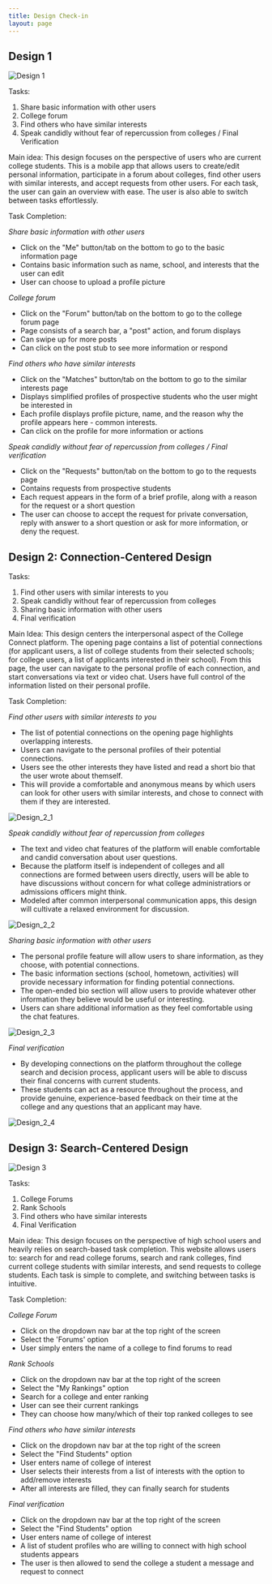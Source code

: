 ```yaml
---
title: Design Check-in
layout: page
---
```


## Design 1
![Design 1](/img/sketch_wei.png)

Tasks:
1.  Share basic information with other users
2.  College forum
3.  Find others who have similar interests
4.  Speak candidly without fear of repercussion from colleges /  Final Verification

Main idea:
This design focuses on the perspective of users who are current college students.  This is a mobile app that allows users to create/edit personal information, participate in a forum about colleges, find other users with similar interests, and accept requests from other users.  For each task, the user can gain an overview with ease.  The user is also able to switch between tasks effortlessly.

Task Completion:

_Share basic information with other users_
  *  Click on the "Me" button/tab on the bottom to go to the basic information page
  *  Contains basic information such as name, school, and interests that the user can edit
  *  User can choose to upload a profile picture

_College forum_
  *  Click on the "Forum" button/tab on the bottom to go to the college forum page
  *  Page consists of a search bar, a "post" action, and forum displays 
  *  Can swipe up for more posts
  *  Can click on the post stub to see more information or respond

_Find others who have similar interests_
  *  Click on the "Matches" button/tab on the bottom to go to the similar interests page
  *  Displays simplified profiles of prospective students who the user might be interested in
  *  Each profile displays profile picture, name, and the reason why the profile appears here - common interests.
  *  Can click on the profile for more information or actions

_Speak candidly without fear of repercussion from colleges / Final verification_
  *  Click on the "Requests" button/tab on the bottom to go to the requests page
  *  Contains requests from prospective students
  *  Each request appears in the form of a brief profile, along with a reason for the request or a short question
  *  The user can choose to accept the request for private conversation, reply with answer to a short question or ask for more information, or deny the request. 


## Design 2: Connection-Centered Design

Tasks:
1.  Find other users with similar interests to you
2.  Speak candidly without fear of repercussion from colleges
3.  Sharing basic information with other users
4.  Final verification

Main Idea:
This design centers the interpersonal aspect of the College Connect platform.  The opening page contains a list of potential connections (for applicant users, a list of college students from their selected schools; for college users, a list of applicants interested in their school).  From this page, the user can navigate to the personal profile of each connection, and start conversations via text or video chat.  Users have full control of the information listed on their personal profile.

Task Completion:

_Find other users with similar interests to you_

*  The list of potential connections on the opening page highlights overlapping interests.  
*  Users can navigate to the personal profiles of their potential connections.
*  Users see the other interests they have listed and read a short bio that the user wrote about themself.  
*  This will provide a comfortable and anonymous means by which users can look for other users with similar interests, and chose to connect with them if they are interested.

![Design_2_1](/img/dm_t1.png)

_Speak candidly without fear of repercussion from colleges_

*  The text and video chat features of the platform will enable comfortable and candid conversation about user questions.  
*  Because the platform itself is independent of colleges and all connections are formed between users directly, users will be able to have discussions without concern for what college administratiors or admissions officers might think.  
*  Modeled after common interpersonal communication apps, this design will cultivate a relaxed environment for discussion.

![Design_2_2](/img/dm_t2.png)

_Sharing basic information with other users_

*  The personal profile feature will allow users to share information, as they choose, with potential connections.  
*  The basic information sections (school, hometown, activities) will provide necessary information for finding potential connections.
*  The open-ended bio section will allow users to provide whatever other information they believe would be useful or interesting.  
*  Users can share additional information as they feel comfortable using the chat features.

![Design_2_3](/img/dm_t3.png)

_Final verification_

*  By developing connections on the platform throughout the college search and decision process, applicant users will be able to discuss their final concerns with current students.  
*  These students can act as a resource throughout the process, and provide genuine, experience-based feedback on their time at the college and any questions that an applicant may have.

![Design_2_4](/img/dm_t4.png)


## Design 3: Search-Centered Design
![Design 3](/img/dm_t5.png)

Tasks:
1.  College Forums
2.  Rank Schools
3.  Find others who have similar interests
4.  Final Verification

Main idea:
This design focuses on the perspective of high school users and heavily relies on search-based task completion. This website allows users to: search for and read college forums, search and rank colleges, find current college students with similar interests, and send requests to college students. Each task is simple to complete, and switching between tasks is intuitive.

Task Completion:

_College Forum_
  *  Click on the dropdown nav bar at the top right of the screen
  *  Select the 'Forums' option
  *  User simply enters the name of a college to find forums to read

_Rank Schools_
  *  Click on the dropdown nav bar at the top right of the screen
  *  Select the "My Rankings" option
  *  Search for a college and enter ranking 
  *  User can see their current rankings
  *  They can choose how many/which of their top ranked colleges to see

_Find others who have similar interests_
  *  Click on the dropdown nav bar at the top right of the screen
  *  Select the "Find Students" option
  *  User enters name of college of interest
  *  User selects their interests from a list of interests with the option to add/remove interests
  *  After all interests are filled, they can finally search for students

_Final verification_
  *  Click on the dropdown nav bar at the top right of the screen
  *  Select the "Find Students" option
  *  User enters name of college of interest
  *  A list of student profiles who are willing to connect with high school students appears
  *  The user is then allowed to send the college a student a message and request to connect
